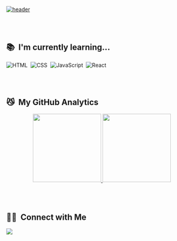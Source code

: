 
[![header](https://capsule-render.vercel.app/api?type=soft&color=100f19&height=250&section=header&text=chaerin-dev&fontAlignY=45&fontSize=90&fontColor=f8247c&animation=blink&desc=WelcomeToMyGitHub&descSize=30&descAlignY=75)](https://github.com/chaerin-dev)

<br>
<br>

## 📚 &nbsp;I'm currently learning...

![HTML](https://img.shields.io/badge/-HTML-100f19?style=flat&logo=HTML5)&nbsp;
![CSS](https://img.shields.io/badge/-CSS-100f19?style=flat&logo=CSS3&logoColor=1572B6)&nbsp;
![JavaScript](https://img.shields.io/badge/-JavaScript-100f19?style=flat&logo=javascript)&nbsp;
![React](https://img.shields.io/badge/-React-100f19?style=flat&logo=react)&nbsp;

<br>
<br>

## 😼 &nbsp;My GitHub Analytics

<p align="center">
  <a href="https://github.com/chaerin-dev">
    <img height="180em" src="https://github-readme-stats.vercel.app/api?username=chaerin-dev&show_icons=true&theme=radical&include_all_commits=true&count_private=true&hide_border=true"/>
    <img height="180em" src="https://github-readme-stats.vercel.app/api/top-langs/?username=chaerin-dev&layout=compact&theme=radical&hide_border=true"/>
  <!--[![willianrod's wakatime stats](https://github-readme-stats.vercel.app/api/wakatime?username=chaerin_dev&layout=compact&theme=radical)](https://github.com/chaerin-dev)-->
  </a>
</p>

<br>
<br>

## 🤝🏻 &nbsp;Connect with Me

<p>
  <a href="mailto:chaerin.dev@gmail.com"><img src="https://img.shields.io/badge/-chaerin.dev@gmail.com-100f19?style=flat&logo=Gmail&logoColor=white"/></a>
</p>

